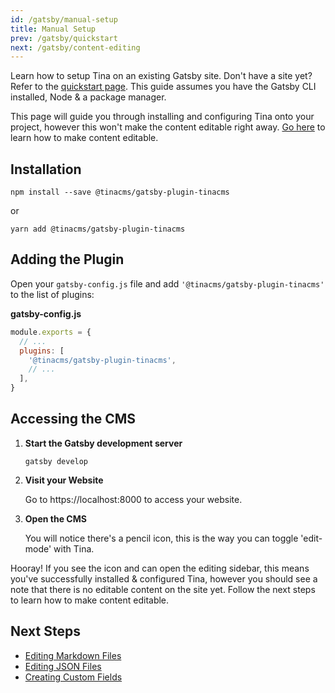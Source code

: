 ```yaml
---
id: /gatsby/manual-setup
title: Manual Setup
prev: /gatsby/quickstart
next: /gatsby/content-editing
---
```


Learn how to setup Tina on an existing Gatsby site. Don't have a site yet? Refer to the [quickstart page](/gatsby/quickstart). This guide assumes you have the Gatsby CLI installed, Node & a package manager.

This page will guide you through installing and configuring Tina onto your project, however this won't make the content editable right away. [Go here](/gatsby/edit-content) to learn how to make content editable.

## Installation

```
npm install --save @tinacms/gatsby-plugin-tinacms
```

or

```
yarn add @tinacms/gatsby-plugin-tinacms
```

## Adding the Plugin

Open your `gatsby-config.js` file and add `'@tinacms/gatsby-plugin-tinacms'` to the list of plugins:

**gatsby-config.js**

```javascript
module.exports = {
  // ...
  plugins: [
    '@tinacms/gatsby-plugin-tinacms',
    // ...
  ],
}
```

## Accessing the CMS

1. **Start the Gatsby development server**

   ```
   gatsby develop
   ```

1. **Visit your Website**

   Go to https://localhost:8000 to access your website.

1. **Open the CMS**

   You will notice there's a pencil icon, this is the way you can toggle 'edit-mode' with Tina.

Hooray! If you see the icon and can open the editing sidebar, this means you've successfully installed & configured Tina, however you should see a note that there is no editable content on the site yet. Follow the next steps to learn how to make content editable.

## Next Steps

- [Editing Markdown Files](/gatsby/content-editing#1-editing-markdown-in-gatsby)
- [Editing JSON Files](/gatsby/content-editing/#2-editing-json-in-gatsby)
- [Creating Custom Fields](/gatsby/custom-fields)
